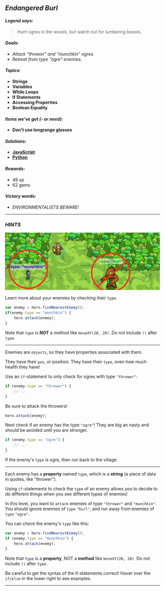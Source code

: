 ## _Endangered Burl_

#### _Legend says:_
> Hunt ogres in the woods, but watch out for lumbering beasts.

#### _Goals:_
+ _Attack "thrower" and "munchkin" ogres._
+ _Retreat from type "ogre" enemies._

#### _Topics:_
+ **Strings**
+ **Variables**
+ **While Loops**
+ **If Statements**
+ **Accessing Properties**
+ **Boolean Equality**

#### _Items we've got (- or need):_
+ **Don't use longrange glasses**

#### _Solutions:_
+ **[JavaScript](endangered.js)**
+ **[Python](endangered.py)**

#### _Rewards:_
+ 49 xp
+ 62 gems

#### _Victory words:_
+ _ENVIRONMENTALISTS BEWARE!_

___

### _HINTS_

![](img/endangered_burl.jpeg)

Learn more about your enemies by checking their `type`.

```javascript
var enemy = hero.findNearestEnemy();
if(enemy.type == "munchkin") {
    hero.attack(enemy);
}
```

Note that `type` is **NOT** a method like `moveXY(20, 20)`. Do not include `()` after `type`.

___

Enemies are `objects`, so they have properties associated with them.

They have their `pos`, or position. They have their `type`, even how much health they have!

Use an `if`-statement to only check for ogres with type `"thrower"`:

```javascript
if (enemy.type == "thrower") {
    // ...
}
```

Be sure to attack the throwers!

```javascript
hero.attack(enemy);
```

Next check if an enemy has the type `"ogre"`! They are big an nasty and should be avoided until you are stronger.

```javascript
if (enemy.type == "ogre") {
    // ...
}
```

If the enemy's `type` is ogre, then run back to the village.

___

Each enemy has a **property** named `type`, which is a **string** (a piece of data in quotes, like "thrower"). 

Using `if`-statements to check the `type` of an enemy allows you to decide to do different things when you see different types of enemies!

In this level, you want to `attack` enemies of type `"thrower"` and `"munchkin"`. You should ignore enemies of `type` `"burl"`, and run away from enemies of `type` `"ogre"`.

You can check the enemy's `type` like this:

```javascript
var enemy = hero.findNearestEnemy();
if (enemy.type == "munchkin") {
    hero.attack(enemy);
}
```

Note that `type` is a **property**, NOT a **method** like `moveXY(20, 20)`. Do not include `()` after `type`.

Be careful to get the syntax of the if-statements correct! Hover over the `if/else` in the lower right to see examples.

___
